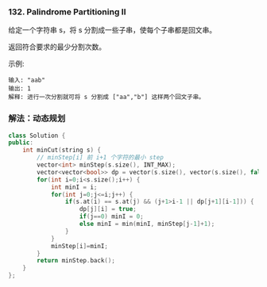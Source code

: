 ### 132. Palindrome Partitioning II

给定一个字符串 s，将 s 分割成一些子串，使每个子串都是回文串。

返回符合要求的最少分割次数。

示例:
```
输入: "aab"
输出: 1
解释: 进行一次分割就可将 s 分割成 ["aa","b"] 这样两个回文子串。
```

### 解法：动态规划

```cpp
class Solution {
public:
    int minCut(string s) {
        // minStep[i] 前 i+1 个字符的最小 step
        vector<int> minStep(s.size(), INT_MAX);
        vector<vector<bool>> dp = vector(s.size(), vector(s.size(), false));
        for(int i=0;i<s.size();i++) {
            int minI = i;
            for(int j=0;j<=i;j++) {
                if(s.at(i) == s.at(j) && (j+1>i-1 || dp[j+1][i-1])) {
                    dp[j][i] = true;
                    if(j==0) minI = 0;
                    else minI = min(minI, minStep[j-1]+1);
                }
            }
            minStep[i]=minI;
        }
        return minStep.back();
    }
};
```
